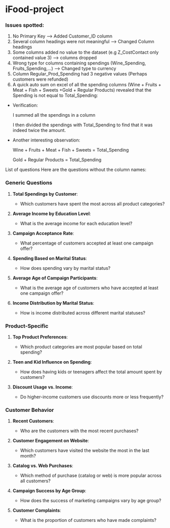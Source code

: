 # iFood-project

### Issues spotted:
1. No Primary Key --> Added Customer_ID column
2. Several column headings were not meaningful --> Changed Column headings
3. Some columns added no value to the dataset (e.g Z_CostContact only contained value 3) --> columns dropped
4. Wrong type for columns containing spendings (Wine_Spending, Fruits_Spending,...) --> Changed type to currency
5. Column Regular_Prod_Spending had 3 negative values (Perhaps customers were refunded)
6. A quick auto sum on excel of all the spending columns (Wine + Fruits + Meat + Fish + Sweets +Gold + Regular Products) revealed that the Spending is not equal to Total_Spending:

- Verification:

   I summed all the spendings in a column
   
   I then divided the spendings with Total_Spending to find that it was indeed twice the amount.

- Another interesting observation:
   
  Wine + Fruits + Meat + Fish + Sweets = Total_Spending
  
  Gold + Regular Products = Total_Spending

List of questions 
Here are the questions without the column names:


### **Generic Questions**
1. **Total Spendings by Customer**: 
   - Which customers have spent the most across all product categories?
   
2. **Average Income by Education Level**: 
   - What is the average income for each education level?

3. **Campaign Acceptance Rate**: 
   - What percentage of customers accepted at least one campaign offer?

4. **Spending Based on Marital Status**: 
   - How does spending vary by marital status?

5. **Average Age of Campaign Participants**: 
   - What is the average age of customers who have accepted at least one campaign offer?



7. **Income Distribution by Marital Status**: 
   - How is income distributed across different marital statuses?

### **Product-Specific**
1. **Top Product Preferences**: 
   - Which product categories are most popular based on total spending?

2. **Teen and Kid Influence on Spending**: 
   - How does having kids or teenagers affect the total amount spent by customers?

3. **Discount Usage vs. Income**: 
   - Do higher-income customers use discounts more or less frequently?

### **Customer Behavior**
1. **Recent Customers**: 
   - Who are the customers with the most recent purchases?

2. **Customer Engagement on Website**: 
   - Which customers have visited the website the most in the last month?

3. **Catalog vs. Web Purchases**: 
   - Which method of purchase (catalog or web) is more popular across all customers?

4. **Campaign Success by Age Group**: 
   - How does the success of marketing campaigns vary by age group?

5. **Customer Complaints**: 
   - What is the proportion of customers who have made complaints?

